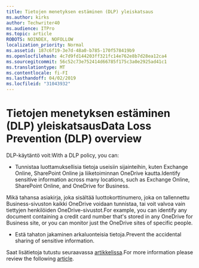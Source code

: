 ```yaml
---
title: Tietojen menetyksen estäminen (DLP) yleiskatsaus
ms.author: kirks
author: Techwriter40
ms.audience: ITPro
ms.topic: article
ROBOTS: NOINDEX, NOFOLLOW
localization_priority: Normal
ms.assetid: 187c6f19-3e7d-48a0-b785-170f578419b9
ms.openlocfilehash: 4c7d9fd144203ff321fc14e762e8b7d28ea12ca4
ms.sourcegitcommit: 56c52c73e752414d66785f175c3a0e2925ad41c1
ms.translationtype: MT
ms.contentlocale: fi-FI
ms.lasthandoff: 04/02/2019
ms.locfileid: "31043932"
---
```

# <a name="data-loss-prevention-dlp-overview"></a><span data-ttu-id="9cf29-102">Tietojen menetyksen estäminen (DLP) yleiskatsaus</span><span class="sxs-lookup"><span data-stu-id="9cf29-102">Data Loss Prevention (DLP) overview</span></span>

<span data-ttu-id="9cf29-103">DLP-käytäntö voit:</span><span class="sxs-lookup"><span data-stu-id="9cf29-103">With a DLP policy, you can:</span></span>

- <span data-ttu-id="9cf29-104">Tunnistaa luottamuksellisia tietoja useisiin sijainteihin, kuten Exchange Online, SharePoint Online ja liiketoiminnan OneDrive kautta.</span><span class="sxs-lookup"><span data-stu-id="9cf29-104">Identify sensitive information across many locations, such as Exchange Online, SharePoint Online, and OneDrive for Business.</span></span>


<span data-ttu-id="9cf29-105">Mikä tahansa asiakirja, joka sisältää luottokorttinumero, joka on tallennettu Business-sivuston kaikki OneDrive voidaan tunnistaa, tai voit valvoa vain tiettyjen henkilöiden OneDrive-sivustot.</span><span class="sxs-lookup"><span data-stu-id="9cf29-105">For example, you can identify any document containing a credit card number that's stored in any OneDrive for Business site, or you can monitor just the OneDrive sites of specific people.</span></span>

- <span data-ttu-id="9cf29-106">Estä tahaton jakaminen arkaluonteisia tietoja.</span><span class="sxs-lookup"><span data-stu-id="9cf29-106">Prevent the accidental sharing of sensitive information.</span></span>


<span data-ttu-id="9cf29-107">Saat lisätietoja tutustu seuraavassa [artikkelissa](https://docs.microsoft.com/en-us/office365/securitycompliance/data-loss-prevention-policies).</span><span class="sxs-lookup"><span data-stu-id="9cf29-107">For more information please review the following [article](https://docs.microsoft.com/en-us/office365/securitycompliance/data-loss-prevention-policies).</span></span>


